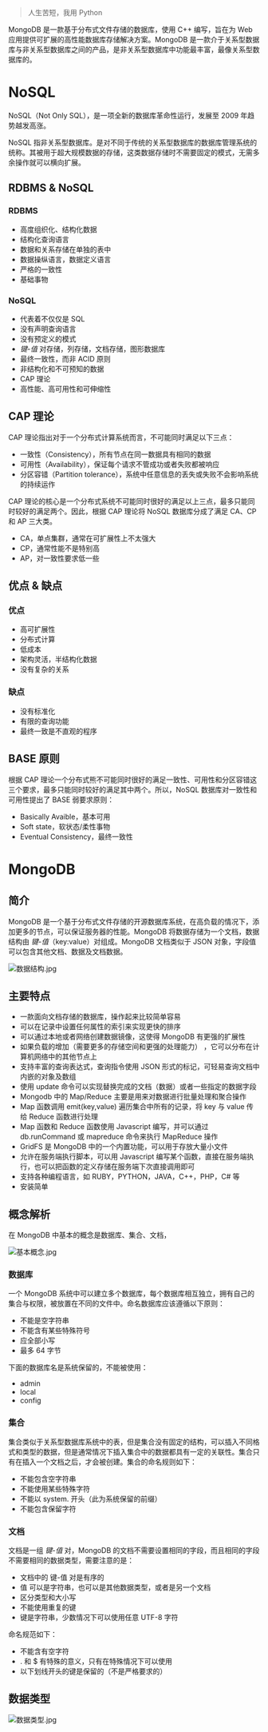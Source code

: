 > 人生苦短，我用 Python

MongoDB 是一款基于分布式文件存储的数据库，使用 C++ 编写，旨在为 Web 应用提供可扩展的高性能数据库存储解决方案。MongoDB 是一款介于关系型数据库与非关系型数据库之间的产品，是非关系型数据库中功能最丰富，最像关系型数据库的。

# NoSQL

NoSQL（Not Only SQL），是一项全新的数据库革命性运行，发展至 2009 年趋势越发高涨。

NoSQL 指非关系型数据库。是对不同于传统的关系型数据库的数据库管理系统的统称。其被用于超大规模数据的存储，这类数据存储时不需要固定的模式，无需多余操作就可以横向扩展。

## RDBMS & NoSQL

### RDBMS

- 高度组织化、结构化数据
- 结构化查询语言
- 数据和关系存储在单独的表中
- 数据操纵语言，数据定义语言
- 严格的一致性
- 基础事物

### NoSQL

- 代表着不仅仅是 SQL
- 没有声明查询语言
- 没有预定义的模式
- *键-值* 对存储，列存储，文档存储，图形数据库
- 最终一致性，而非 ACID 原则
- 非结构化和不可预知的数据
- CAP 理论
- 高性能、高可用性和可伸缩性

## CAP 理论

CAP 理论指出对于一个分布式计算系统而言，不可能同时满足以下三点：

- 一致性（Consistency），所有节点在同一数据具有相同的数据
- 可用性（Availability），保证每个请求不管成功或者失败都被响应
- 分区容错（Partition tolerance），系统中任意信息的丢失或失败不会影响系统的持续运作

CAP 理论的核心是一个分布式系统不可能同时很好的满足以上三点，最多只能同时较好的满足两个。因此，根据 CAP 理论将 NoSQL 数据库分成了满足 CA、CP 和 AP 三大类。

- CA，单点集群，通常在可扩展性上不太强大
- CP，通常性能不是特别高
- AP，对一致性要求低一些

## 优点 & 缺点

### 优点

- 高可扩展性
- 分布式计算
- 低成本
- 架构灵活，半结构化数据
- 没有复杂的关系

### 缺点

- 没有标准化
- 有限的查询功能
- 最终一致是不直观的程序

## BASE 原则

根据 CAP 理论一个分布式熊不可能同时很好的满足一致性、可用性和分区容错这三个要求，最多只能同时较好的满足其中两个。所以，NoSQL 数据库对一致性和可用性提出了 BASE 弱要求原则：

- Basically Avaible，基本可用
- Soft state，软状态/柔性事物
- Eventual Consistency，最终一致性

# MongoDB

## 简介

MongoDB 是一个基于分布式文件存储的开源数据库系统，在高负载的情况下，添加更多的节点，可以保证服务器的性能。MongoDB 将数据存储为一个文档，数据结构由 *键-值*（key:value）对组成。MongoDB 文档类似于 JSON 对象，字段值可以包含其他文档、数据及文档数据。

![数据结构.jpg](https://i.loli.net/2019/08/30/pr6PEhqWCBM8aSn.jpg)

## 主要特点

- 一款面向文档存储的数据库，操作起来比较简单容易
- 可以在记录中设置任何属性的索引来实现更快的排序
- 可以通过本地或者网络创建数据镜像，这使得 MongoDB 有更强的扩展性
- 如果负载的增加（需要更多的存储空间和更强的处理能力） ，它可以分布在计算机网络中的其他节点上
- 支持丰富的查询表达式，查询指令使用 JSON 形式的标记，可轻易查询文档中内嵌的对象及数组
- 使用 update 命令可以实现替换完成的文档（数据）或者一些指定的数据字段 
- Mongodb 中的 Map/Reduce 主要是用来对数据进行批量处理和聚合操作
- Map 函数调用 emit(key,value) 遍历集合中所有的记录，将 key 与 value 传给 Reduce 函数进行处理
- Map 函数和 Reduce 函数使用 Javascript 编写，并可以通过 db.runCommand 或 mapreduce 命令来执行 MapReduce 操作
- GridFS 是 MongoDB 中的一个内置功能，可以用于存放大量小文件
- 允许在服务端执行脚本，可以用 Javascript 编写某个函数，直接在服务端执行，也可以把函数的定义存储在服务端下次直接调用即可
- 支持各种编程语言，如 RUBY，PYTHON，JAVA，C++，PHP，C# 等
- 安装简单

## 概念解析

在 MongoDB 中基本的概念是数据库、集合、文档，

![基本概念.jpg](https://i.loli.net/2019/08/30/PzoIjB9F37exWEt.jpg)

### 数据库

一个 MongoDB 系统中可以建立多个数据库，每个数据库相互独立，拥有自己的集合与权限，被放置在不同的文件中。命名数据库应该遵循以下原则：

- 不能是空字符串
- 不能含有某些特殊符号
- 应全部小写
- 最多 64 字节

下面的数据库名是系统保留的，不能被使用：

- admin
- local
- config

### 集合

集合类似于关系型数据库系统中的表，但是集合没有固定的结构，可以插入不同格式和类型的数据，但是通常情况下插入集合中的数据都具有一定的关联性。集合只有在插入一个文档之后，才会被创建。集合的命名规则如下：

- 不能包含空字符串
- 不能使用某些特殊字符
- 不能以 system. 开头（此为系统保留的前缀）
- 不能包含保留字符

### 文档

文档是一组 *键-值* 对，MongoDB 的文档不需要设置相同的字段，而且相同的字段不需要相同的数据类型，需要注意的是：

- 文档中的 键-值 对是有序的
- 值 可以是字符串，也可以是其他数据类型，或者是另一个文档
- 区分类型和大小写
- 不能使用重复的键
- 键是字符串，少数情况下可以使用任意 UTF-8 字符

命名规范如下：

- 不能含有空字符
- . 和 $ 有特殊的意义，只有在特殊情况下可以使用
- 以下划线开头的键是保留的（不是严格要求的）

## 数据类型

![数据类型.jpg](https://i.loli.net/2019/08/30/GiWAeH724OtKDVp.jpg)


